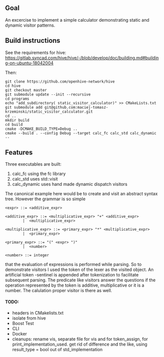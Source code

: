 ## Goal

An excercise to implement a simple calculator demonstrating static and dynamic visitor patterns.


## Build instructions


See the requirements for hive:
https://gitlab.syncad.com/hive/hive/-/blob/develop/doc/building.md#building-on-ubuntu-18042004

Then:

```
git clone https://github.com/openhive-network/hive
cd hive
git checkout master
git submodule update --init --recursive
cd programs
echo "add_subdirectory( static_visitor_calculator)" >> CMakeLists.txt 
git submodule add git@github.com:maciej-tomasz-krzeminski/static_visitor_calculator.git
cd ..
mkdir build
cd build
cmake -DCMAKE_BUILD_TYPE=Debug ..
cmake --build . --config Debug --target calc_fc calc_std calc_dynamic  --
```


## Features
Three executables are built:
 1.  calc_fc using the fc library
 2.  calc_std uses std::visit
 3.  calc_dynamic uses hand made dynamic dispatch visitors

The canonical example here would be to create and visit an abstract syntax tree. However the grammar is so simple 

```
<expr> ::= <additive_expr>

<additive_expr> ::= <multiplicative_expr> "+" <additive_expr>
        |  <multiplicative_expr>

<multiplicative_expr> ::= <primary_expr> "*" <multiplicative_expr>
        |  <primary_expr>

<primary_expr> ::= "(" <expr> ")"
        |  <number>

<number> ::= integer
```

that the evaluation of expressions is performed while parsing.
So to demonstrate visitors I used the token of the lexer as the visited object. An artificial token -sentinel is appended after tokenization to facilitate subsequent parsing. 
The predicate like visitors answer the questions if the operation represented by the token is additive, multiplicative or it is a number. The calulation proper visitor is there as well. 




#### TODO:


-  headers in CMakelists.txt
-  isolate from hive
-  Boost Test
-  CLI
-  Docker
-  cleanups: rename vis, separate file for vis and for token_assign, for print_implementation_used. get rid of difference and the like,         using result_type = bool out of std_implementation



